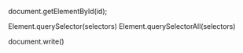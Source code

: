 document.getElementById(id);

Element.querySelector(selectors)
Element.querySelectorAll(selectors)


document.write()
